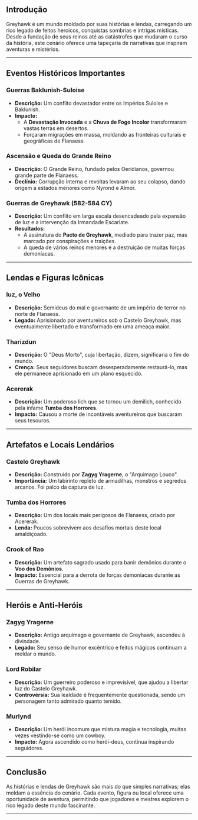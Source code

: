 ## Introdução

Greyhawk é um mundo moldado por suas histórias e lendas, carregando um rico legado de feitos heroicos, conquistas sombrias e intrigas místicas. Desde a fundação de seus reinos até as catástrofes que mudaram o curso da história, este cenário oferece uma tapeçaria de narrativas que inspiram aventuras e mistérios.

---
## Eventos Históricos Importantes

### **Guerras Baklunish-Suloise**
- **Descrição:** Um conflito devastador entre os Impérios Suloise e Baklunish.
- **Impacto:**
  - A **Devastação Invocada** e a **Chuva de Fogo Incolor** transformaram vastas terras em desertos.
  - Forçaram migrações em massa, moldando as fronteiras culturais e geográficas de Flanaess.

### **Ascensão e Queda do Grande Reino**
- **Descrição:** O Grande Reino, fundado pelos Oeridianos, governou grande parte de Flanaess.
- **Declínio:** Corrupção interna e revoltas levaram ao seu colapso, dando origem a estados menores como Nyrond e Almor.

### **Guerras de Greyhawk (582-584 CY)**
- **Descrição:** Um conflito em larga escala desencadeado pela expansão de Iuz e a intervenção da Irmandade Escarlate.
- **Resultados:**
  - A assinatura do **Pacto de Greyhawk**, mediado para trazer paz, mas marcado por conspirações e traições.
  - A queda de vários reinos menores e a destruição de muitas forças demoníacas.

---

## Lendas e Figuras Icônicas

### **Iuz, o Velho**
- **Descrição:** Semideus do mal e governante de um império de terror no norte de Flanaess.
- **Legado:** Aprisionado por aventureiros sob o Castelo Greyhawk, mas eventualmente libertado e transformado em uma ameaça maior.

### **Tharizdun**
- **Descrição:** O "Deus Morto", cuja libertação, dizem, significaria o fim do mundo.
- **Crença:** Seus seguidores buscam desesperadamente restaurá-lo, mas ele permanece aprisionado em um plano esquecido.

### **Acererak**
- **Descrição:** Um poderoso lich que se tornou um demilich, conhecido pela infame **Tumba dos Horrores**.
- **Impacto:** Causou a morte de incontáveis aventureiros que buscaram seus tesouros.

---

## Artefatos e Locais Lendários

### **Castelo Greyhawk**
- **Descrição:** Construído por **Zagyg Yragerne**, o "Arquimago Louco".
- **Importância:** Um labirinto repleto de armadilhas, monstros e segredos arcanos. Foi palco da captura de Iuz.

### **Tumba dos Horrores**
- **Descrição:** Um dos locais mais perigosos de Flanaess, criado por Acererak.
- **Lenda:** Poucos sobrevivem aos desafios mortais deste local amaldiçoado.

### **Crook of Rao**
- **Descrição:** Um artefato sagrado usado para banir demônios durante o **Voo dos Demônios**.
- **Impacto:** Essencial para a derrota de forças demoníacas durante as Guerras de Greyhawk.

---

## Heróis e Anti-Heróis

### **Zagyg Yragerne**
- **Descrição:** Antigo arquimago e governante de Greyhawk, ascendeu à divindade.
- **Legado:** Seu senso de humor excêntrico e feitos mágicos continuam a moldar o mundo.

### **Lord Robilar**
- **Descrição:** Um guerreiro poderoso e imprevisível, que ajudou a libertar Iuz do Castelo Greyhawk.
- **Controvérsia:** Sua lealdade é frequentemente questionada, sendo um personagem tanto admirado quanto temido.

### **Murlynd**
- **Descrição:** Um herói incomum que mistura magia e tecnologia, muitas vezes vestindo-se como um cowboy.
- **Impacto:** Agora ascendido como herói-deus, continua inspirando seguidores.

---

## Conclusão

As histórias e lendas de Greyhawk são mais do que simples narrativas; elas moldam a essência do cenário. Cada evento, figura ou local oferece uma oportunidade de aventura, permitindo que jogadores e mestres explorem o rico legado deste mundo fascinante.

---